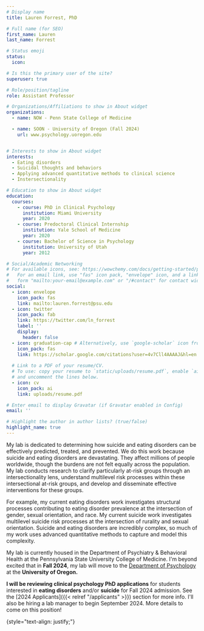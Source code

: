 ```yaml
---
# Display name
title: Lauren Forrest, PhD

# Full name (for SEO)
first_name: Lauren
last_name: Forrest

# Status emoji
status:
  icon: 

# Is this the primary user of the site?
superuser: true

# Role/position/tagline
role: Assistant Professor

# Organizations/Affiliations to show in About widget
organizations:
  - name: NOW - Penn State College of Medicine

  - name: SOON - University of Oregon (Fall 2024)
    url: www.psychology.uoregon.edu


# Interests to show in About widget
interests:
  - Eating disorders
  - Suicidal thoughts and behaviors
  - Applying advanced quantitative methods to clinical science
  - Instersectionality

# Education to show in About widget
education:
  courses:
    - course: PhD in Clinical Psychology
      institution: Miami University
      year: 2020
    - course: Predoctoral Clinical Internship
      institution: Yale School of Medicine
      year: 2020
    - course: Bachelor of Science in Psychology
      institution: University of Utah
      year: 2012

# Social/Academic Networking
# For available icons, see: https://wowchemy.com/docs/getting-started/page-builder/#icons
#   For an email link, use "fas" icon pack, "envelope" icon, and a link in the
#   form "mailto:your-email@example.com" or "/#contact" for contact widget.
social:
  - icon: envelope
    icon_pack: fas
    link: mailto:lauren.forrest@psu.edu
  - icon: twitter
    icon_pack: fab
    link: https://twitter.com/ln_forrest
    label: ''
    display:
      header: false
  - icon: graduation-cap # Alternatively, use `google-scholar` icon from `ai` icon pack
    icon_pack: fas
    link: https://scholar.google.com/citations?user=4v7Cll4AAAAJ&hl=en
  
  # Link to a PDF of your resume/CV.
  # To use: copy your resume to `static/uploads/resume.pdf`, enable `ai` icons in `params.yaml`,
  # and uncomment the lines below.
  - icon: cv
    icon_pack: ai
    link: uploads/resume.pdf

# Enter email to display Gravatar (if Gravatar enabled in Config)
email: ''

# Highlight the author in author lists? (true/false)
highlight_name: true
---
```


My lab is dedicated to determining how suicide and eating disorders can be effectively predicted, treated, and prevented. We do this work because suicide and eating disorders are devastating. They affect millions of people worldwide, though the burdens are not felt equally across the population. My lab conducts research to clarify particularly at-risk groups through an intersectionality lens, understand multilevel risk processes within these intersectional at-risk groups, and develop and disseminate effective interventions for these groups. 

For example, my current eating disorders work investigates structural processes contributing to eating disorder prevalence at the intersection of gender, sexual orientation, and race. My current suicide work investigates multilevel suicide risk processes at the intersection of rurality and sexual orientation. Suicide and eating disorders are incredibly complex, so much of my work uses advanced quantitative methods to capture and model this complexity.

My lab is currently housed in the Department of Psychiatry & Behavioral Health at the Pennsylvania State University College of Medicine. I'm beyond excited that in **Fall 2024**, my lab will move to the [Department of Psychology](https://www.psychology.uoregon.edu) at the **University of Oregon.** 

**I will be reviewing clinical psychology PhD applications** for students interested in **eating disorders** and/or **suicide** for Fall 2024 admission. See the [2024 Applicants]({{< relref "/applicants" >}})
section for more info. I'll also be hiring a lab manager to begin September 2024. More details to come on this position!

{style="text-align: justify;"}
